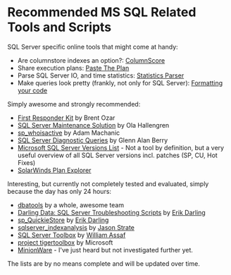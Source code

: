# Recommended MS SQL Related Tools and Scripts

SQL Server specific online tools that might come at handy:

- Are columnstore indexes an option?: [ColumnScore](https://columnscore.com/)
- Share execution plans: [Paste The Plan](https://www.brentozar.com/pastetheplan/)
- Parse SQL Server IO, and time statistics: [Statistics Parser](https://statisticsparser.com/)
- Make queries look pretty (frankly, not only for SQL Server): [Formatting your code](format-sql.com)

Simply awesome and strongly recommended:

- [First Responder Kit](https://www.brentozar.com/first-aid/) by Brent Ozar
- [SQL Server Maintenance Solution](https://ola.hallengren.com/) by Ola Hallengren
- [sp_whoisactive](http://whoisactive.com/) by Adam Machanic
- [SQL Server Diagnostic Queries](https://glennsqlperformance.com/resources/) by Glenn Alan Berry
- [Microsoft SQL Server Versions List](https://sqlserverbuilds.blogspot.com/) - Not a tool by definition, but a very useful overview of all SQL Server versions incl. patches (SP, CU, Hot Fixes)
- [SolarWinds Plan Explorer](https://www.sentryone.com/plan-explorer)

Interesting, but currently not completely tested and evaluated, simply because the day has only 24 hours:

- [dbatools](https://dbatools.io/) by a whole, awesome team
- [Darling Data: SQL Server Troubleshooting Scripts](https://github.com/erikdarlingdata/DarlingData) by [Erik Darling](https://www.erikdarlingdata.com/)
- [sp_QuickieStore](https://www.erikdarlingdata.com/sp_quickiestore/) by [Erik Darling](https://www.erikdarlingdata.com/)
- [sqlserver_indexanalysis](https://github.com/StrateSQL/sqlserver_indexanalysis) by [Jason Strate](https://jasonstrate.com/)
- [SQL Server Toolbox](https://github.com/SparkhoundSQL/sql-server-toolbox) by [William Assaf](https://www.sqltact.com/)
- [project tigertoolbox](https://github.com/microsoft/tigertoolbox) by Microsoft
- [MinionWare](https://www.minionware.net/) - I've just heard but not investigated further yet.

The lists are by no means complete and will be updated over time.
